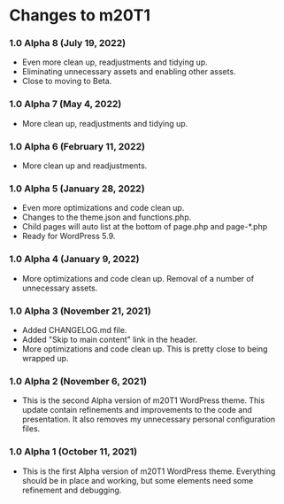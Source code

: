 # Changes to m20T1

### 1.0 Alpha 8 (July 19, 2022)

* Even more clean up, readjustments and tidying up. 
* Eliminating unnecessary assets and enabling other assets.
* Close to moving to Beta.

### 1.0 Alpha 7 (May 4, 2022)

* More clean up, readjustments and tidying up.

### 1.0 Alpha 6 (February 11, 2022)

* More clean up and readjustments.
### 1.0 Alpha 5 (January 28, 2022)

* Even more optimizations and code clean up.
* Changes to the theme.json and functions.php.
* Child pages will auto list at the bottom of page.php and page-*.php
* Ready for WordPress 5.9.
### 1.0 Alpha 4 (January 9, 2022)

* More optimizations and code clean up. Removal of a number of unnecessary assets.

### 1.0 Alpha 3 (November 21, 2021)

* Added CHANGELOG.md file.
* Added "Skip to main content" link in the header.
* More optimizations and code clean up. This is pretty close to being wrapped up.

### 1.0 Alpha 2 (November 6, 2021)

* This is the second Alpha version of m20T1 WordPress theme. This update contain refinements and improvements to the code and presentation. It also removes my unnecessary personal configuration files.

### 1.0 Alpha 1 (October 11, 2021)

* This is the first Alpha version of m20T1 WordPress theme. Everything should be in place and working, but some elements need some refinement and debugging.
